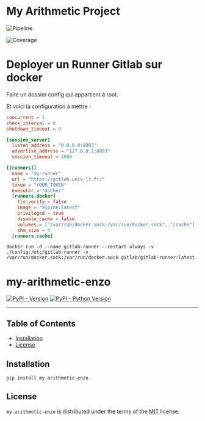 # My Arithmetic Project

![Pipeline](https://gitlab.univ-lr.fr/elormont/my-arithmetic-enzo/badges/main/pipeline.svg)

![Coverage](https://gitlab.univ-lr.fr/elormont/my-arithmetic-enzo/badges/main/coverage.svg)

# Deployer un Runner Gitlab sur docker

Faire un dossier config qui appartient à root.

Et voici la configuration à mettre :

```toml
concurrent = 1
check_interval = 0
shutdown_timeout = 0

[session_server]
  listen_address = "0.0.0.0:8093"
  advertise_address = "127.0.0.1:8093"
  session_timeout = 1800

[[runners]]
  name = "my-runner"
  url = "https://gitlab.univ-lr.fr/"
  token = "YOUR_TOKEN"
  executor = "docker"
  [runners.docker]
    tls_verify = false
    image = "alpine:latest"
    privileged = true
    disable_cache = false
    volumes = ["/var/run/docker.sock:/var/run/docker.sock", "/cache"]
    shm_size = 0
  [runners.cache]
```

`docker run -d --name gitlab-runner --restart always -v ./config:/etc/gitlab-runner -v /var/run/docker.sock:/var/run/docker.sock gitlab/gitlab-runner:latest`

# my-arithmetic-enzo

[![PyPI - Version](https://img.shields.io/pypi/v/my-arithmetic-enzo.svg)](https://pypi.org/project/my-arithmetic-enzo)
[![PyPI - Python Version](https://img.shields.io/pypi/pyversions/my-arithmetic-enzo.svg)](https://pypi.org/project/my-arithmetic-enzo)

-----

## Table of Contents

- [Installation](#installation)
- [License](#license)

## Installation

```console
pip install my-arithmetic-enzo
```

## License

`my-arithmetic-enzo` is distributed under the terms of the [MIT](https://spdx.org/licenses/MIT.html) license.

